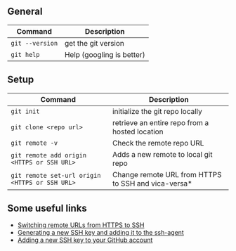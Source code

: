 ## General
| Command             | Description |
| -----------------   | ----------- |
| `git --version`     | get the git version |
| `git help`          | Help (googling is better) |

## Setup
| Command             | Description |
| -----------------   | ----------- |
| `git init`          | initialize the git repo locally |
| `git clone <repo url>` | retrieve an entire repo from a hosted location |
| `git remote -v` | Check the remote repo URL |
| `git remote add origin <HTTPS or SSH URL>` | Adds a new remote to local git repo |
| `git remote set-url origin <HTTPS or SSH URL>` | Change remote URL from HTTPS to SSH and vica-versa* |


## Some useful links
- [Switching remote URLs from HTTPS to SSH](https://docs.github.com/en/github/getting-started-with-github/getting-started-with-git/managing-remote-repositories#switching-remote-urls-from-ssh-to-https)
- [Generating a new SSH key and adding it to the ssh-agent](https://docs.github.com/en/github/authenticating-to-github/connecting-to-github-with-ssh/generating-a-new-ssh-key-and-adding-it-to-the-ssh-agent)
- [Adding a new SSH key to your GitHub account](https://docs.github.com/en/github/authenticating-to-github/connecting-to-github-with-ssh/adding-a-new-ssh-key-to-your-github-account)
